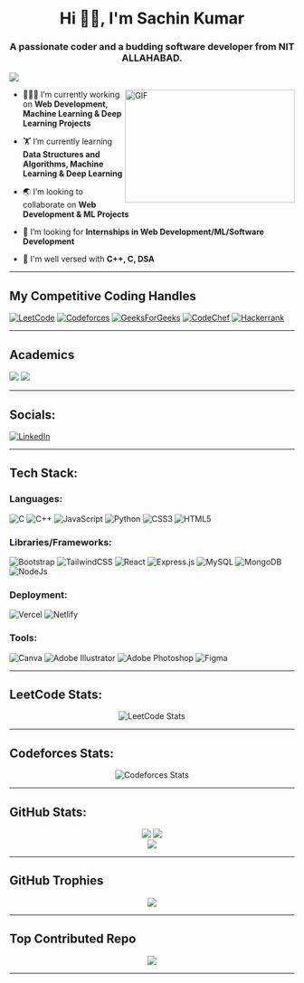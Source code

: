 
<h1 align="center">Hi 👋🏼, I'm Sachin Kumar</h1>
<h3 align="center">A passionate coder and a budding software developer from NIT ALLAHABAD.</h3>

![](https://komarev.com/ghpvc/?username=amit885876&color=red&style=flat-square) 

<img align="right" alt="GIF" src="https://github.com/abhisheknaiidu/abhisheknaiidu/blob/master/code.gif?raw=true" width="300" height="200" />

- 👨🏽‍💻 I’m currently working on **Web Development, Machine Learning & Deep Learning Projects**

- 🏋 I’m currently learning **Data Structures and Algorithms, Machine Learning & Deep Learning**

- 🌏 I’m looking to collaborate on **Web Development & ML Projects**

- 🤝 I’m looking for **Internships in Web Development/ML/Software Development**

- 💬 I'm well versed with **C++, C, DSA**

<hr>

## My Competitive Coding Handles

[![LeetCode](https://img.shields.io/badge/LeetCode-000000?style=for-the-badge&logo=LeetCode&logoColor=#d16c06)](https://leetcode.com/sachinkr24/)
[![Codeforces](https://img.shields.io/badge/Codeforces-445f9d?style=for-the-badge&logo=Codeforces&logoColor=white)](https://codeforces.com/profile/vsb_sachin)
[![GeeksForGeeks](https://img.shields.io/badge/GeeksforGeeks-gray?style=for-the-badge&logo=geeksforgeeks&logoColor=35914c)](https://www.geeksforgeeks.org/user/sachinkr24/)
[![CodeChef](https://img.shields.io/badge/CodeChef-%23964B00.svg?style=for-the-badge&logo=CodeChef&logoColor=white)](https://www.codechef.com/users/ros_24)
[![Hackerrank](https://img.shields.io/badge/-Hackerrank-2EC866?style=for-the-badge&logo=HackerRank&logoColor=white)](https://www.hackerrank.com/profile/ujjainsingh88)
<hr>

## Academics

<span><img src="https://img.shields.io/badge/NIT ALLAHABAD-BTECH_Electronics and Communication Engineering-red?style=for-the-badge"></span>
<span><img src="https://img.shields.io/badge/GPA-7.4/10-gold?style=for-the-badge"></span>
<hr>

## Socials:

[![LinkedIn](https://img.shields.io/badge/LinkedIn-0077B5?style=for-the-badge&logo=linkedin&logoColor=white)](https://linkedin.com/in/sachinkr24)

<hr>

## Tech Stack:

### Languages:
![C](https://img.shields.io/badge/c-%2300599C.svg?style=for-the-badge&logo=c&logoColor=white) ![C++](https://img.shields.io/badge/c++-%2300599C.svg?style=for-the-badge&logo=c%2B%2B&logoColor=white) ![JavaScript](https://img.shields.io/badge/javascript-%23323330.svg?style=for-the-badge&logo=javascript&logoColor=%23F7DF1E)  ![Python](https://img.shields.io/badge/python-3670A0?style=for-the-badge&logo=python&logoColor=ffdd54) ![CSS3](https://img.shields.io/badge/css3-%231572B6.svg?style=for-the-badge&logo=css3&logoColor=white) ![HTML5](https://img.shields.io/badge/html5-%23E34F26.svg?style=for-the-badge&logo=html5&logoColor=white)

### Libraries/Frameworks:

![Bootstrap](https://img.shields.io/badge/bootstrap-%23563D7C.svg?style=for-the-badge&logo=bootstrap&logoColor=white) ![TailwindCSS](https://img.shields.io/badge/tailwindcss-%2338B2AC.svg?style=for-the-badge&logo=tailwind-css&logoColor=white) ![React](https://img.shields.io/badge/react-%2320232a.svg?style=for-the-badge&logo=react&logoColor=%2361DAFB) 
![Express.js](https://img.shields.io/badge/Expressjs-black?style=for-the-badge&logo=three.js&logoColor=white) ![MySQL](https://img.shields.io/badge/mysql-%2300f.svg?style=for-the-badge&logo=mysql&logoColor=white) ![MongoDB](https://img.shields.io/badge/MongoDB-%234ea94b.svg?style=for-the-badge&logo=mongodb&logoColor=white)
![NodeJs](https://img.shields.io/badge/nodejs-%2320232a.svg?style=for-the-badge&logo=node&logoColor=%2361DAFB) 

### Deployment:
![Vercel](https://img.shields.io/badge/vercel-%23000000.svg?style=for-the-badge&logo=vercel&logoColor=white) ![Netlify](https://img.shields.io/badge/netlify-%23000000.svg?style=for-the-badge&logo=netlify&logoColor=white) 

### Tools:
![Canva](https://img.shields.io/badge/Canva-%2300C4CC.svg?style=for-the-badge&logo=Canva&logoColor=white) 
![Adobe Illustrator](https://img.shields.io/badge/adobe_illustrator-%2300C4CC.svg?style=for-the-badge&logo=adobe_illustrator&logoColor=white) 
![Adobe Photoshop](https://img.shields.io/badge/adobe_photoshop-%2300C4CC.svg?style=for-the-badge&logo=adobe_photoshop&logoColor=white) 
![Figma](https://img.shields.io/badge/Figma-%2300C4CC.svg?style=for-the-badge&logo=Figma&logoColor=white) 

<hr>

## LeetCode Stats:

<div align="center">
 
![LeetCode Stats](https://leetcode.card.workers.dev/Eren_Yeager_04?theme=auto&font=baloo&extension=null)
 
</div>

<hr>

## Codeforces Stats:

<div align="center">
 
![Codeforces Stats](https://codeforces-readme-stats.vercel.app/api/card?username=vsb_sachin)
 
</div>


<hr>

## GitHub Stats:

<div align="center">

![](https://github-readme-stats.vercel.app/api?username=sachinkr24&theme=tokyonight&hide_border=false&include_all_commits=true&count_private=false)
![](https://github-readme-streak-stats.herokuapp.com/?user=sachinkr24&theme=tokyonight&hide_border=false)<br/>
![](https://github-readme-stats.vercel.app/api/top-langs/?username=sachinkr24&theme=tokyonight&hide_border=false&include_all_commits=true&count_private=false&layout=compact)
 
</div>
<hr>

## GitHub Trophies
<div align="center">

![](https://github-profile-trophy.vercel.app/?username=sachinkr24&theme=monokai&no-frame=false&no-bg=true&margin-w=4)

</div>
<hr>

## Top Contributed Repo
<div align="center">

![](https://github-contributor-stats.vercel.app/api?username=sachinkr24&limit=5&theme=tokyonight&combine_all_yearly_contributions=true)

</div>

<div align="center">
 
 </div>
 
<hr>
